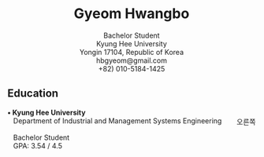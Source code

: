 <h1 align="center">Gyeom Hwangbo</h1>
<p align="center">
  Bachelor Student<br>
  Kyung Hee University<br>
  Yongin 17104, Republic of Korea<br>
  hbgyeom@gmail.com<br>
  +82) 010-5184-1425
</p>

<h2>Education</h2>
<p>
  <b>• Kyung Hee University</b><br>
  &nbsp;&nbsp;&nbsp;Department of Industrial and Management Systems Engineering<span style="float:right;">오른쪽</span><br>
  <br>
  &nbsp;&nbsp;&nbsp;Bachelor Student<br>
  &nbsp;&nbsp;&nbsp;GPA: 3.54 / 4.5
</p>
